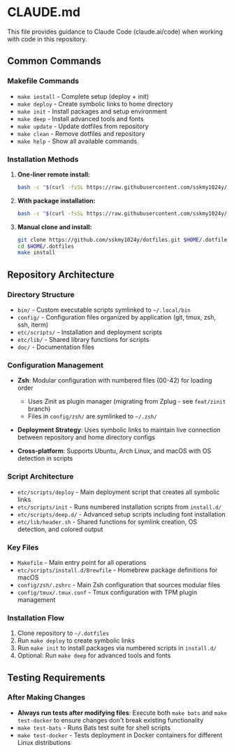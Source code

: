 # CLAUDE.md

This file provides guidance to Claude Code (claude.ai/code) when working with code in this repository.

## Common Commands

### Makefile Commands
- `make install` - Complete setup (deploy + init)
- `make deploy` - Create symbolic links to home directory
- `make init` - Install packages and setup environment
- `make deep` - Install advanced tools and fonts
- `make update` - Update dotfiles from repository
- `make clean` - Remove dotfiles and repository
- `make help` - Show all available commands

### Installation Methods
1. **One-liner remote install:**
   ```bash
   bash -c "$(curl -fsSL https://raw.githubusercontent.com/sskmy1024y/dotfiles/master/etc/setup)"
   ```

2. **With package installation:**
   ```bash
   bash -c "$(curl -fsSL https://raw.githubusercontent.com/sskmy1024y/dotfiles/master/etc/setup)" -s init
   ```

3. **Manual clone and install:**
   ```bash
   git clone https://github.com/sskmy1024y/dotfiles.git $HOME/.dotfiles
   cd $HOME/.dotfiles
   make install
   ```

## Repository Architecture

### Directory Structure
- `bin/` - Custom executable scripts symlinked to `~/.local/bin`
- `config/` - Configuration files organized by application (git, tmux, zsh, ssh, iterm)
- `etc/scripts/` - Installation and deployment scripts
- `etc/lib/` - Shared library functions for scripts
- `doc/` - Documentation files

### Configuration Management
- **Zsh**: Modular configuration with numbered files (00-42) for loading order
  - Uses Zinit as plugin manager (migrating from Zplug - see `feat/zinit` branch)
  - Files in `config/zsh/` are symlinked to `~/.zsh/`
  
- **Deployment Strategy**: Uses symbolic links to maintain live connection between repository and home directory configs
- **Cross-platform**: Supports Ubuntu, Arch Linux, and macOS with OS detection in scripts

### Script Architecture
- `etc/scripts/deploy` - Main deployment script that creates all symbolic links
- `etc/scripts/init` - Runs numbered installation scripts from `install.d/`
- `etc/scripts/deep.d/` - Advanced setup scripts including font installation
- `etc/lib/header.sh` - Shared functions for symlink creation, OS detection, and colored output

### Key Files
- `Makefile` - Main entry point for all operations
- `etc/scripts/install.d/Brewfile` - Homebrew package definitions for macOS
- `config/zsh/.zshrc` - Main Zsh configuration that sources modular files
- `config/tmux/.tmux.conf` - Tmux configuration with TPM plugin management

### Installation Flow
1. Clone repository to `~/.dotfiles`
2. Run `make deploy` to create symbolic links
3. Run `make init` to install packages via numbered scripts in `install.d/`
4. Optional: Run `make deep` for advanced tools and fonts

## Testing Requirements

### After Making Changes
- **Always run tests after modifying files**: Execute both `make bats` and `make test-docker` to ensure changes don't break existing functionality
- `make test-bats` - Runs Bats test suite for shell scripts
- `make test-docker` - Tests deployment in Docker containers for different Linux distributions

